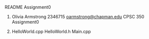 README Assignment0

1. Olivia Armstrong
   2346715
   oarmstrong@chapman.edu
   CPSC 350 
   Assignment0

2) HelloWorld.cpp
HelloWorld.h
Main.cpp




